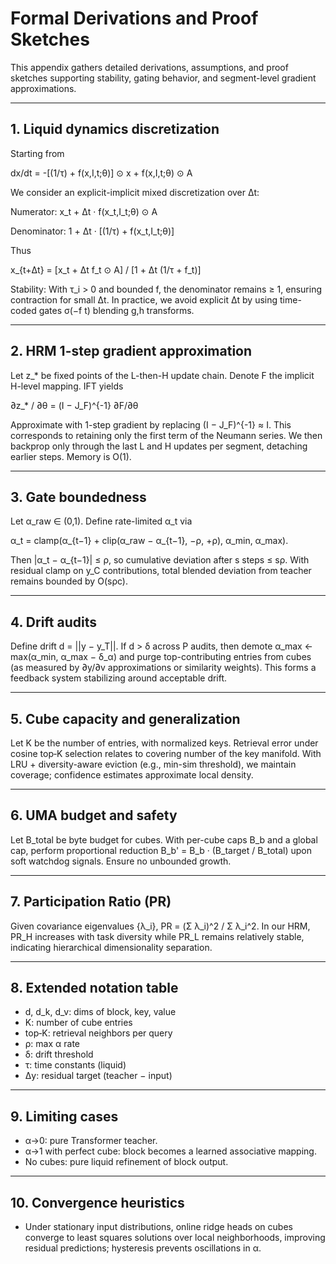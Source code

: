 # Formal Derivations and Proof Sketches

This appendix gathers detailed derivations, assumptions, and proof sketches supporting stability, gating behavior, and segment-level gradient approximations.

---

## 1. Liquid dynamics discretization

Starting from

dx/dt = -[(1/τ) + f(x,I,t;θ)] ⊙ x + f(x,I,t;θ) ⊙ A

We consider an explicit-implicit mixed discretization over Δt:

Numerator: x_t + Δt · f(x_t,I_t;θ) ⊙ A

Denominator: 1 + Δt · [(1/τ) + f(x_t,I_t;θ)]

Thus

x_{t+Δt} = [x_t + Δt f_t ⊙ A] / [1 + Δt (1/τ + f_t)]

Stability: With τ_i > 0 and bounded f, the denominator remains ≥ 1, ensuring contraction for small Δt. In practice, we avoid explicit Δt by using time-coded gates σ(−f t) blending g,h transforms.

---

## 2. HRM 1-step gradient approximation

Let z_* be fixed points of the L-then-H update chain. Denote F the implicit H-level mapping. IFT yields

∂z_* / ∂θ = (I − J_F)^{-1} ∂F/∂θ

Approximate with 1-step gradient by replacing (I − J_F)^{-1} ≈ I. This corresponds to retaining only the first term of the Neumann series. We then backprop only through the last L and H updates per segment, detaching earlier steps. Memory is O(1).

---

## 3. Gate boundedness

Let α_raw ∈ (0,1). Define rate-limited α_t via

α_t = clamp(α_{t−1} + clip(α_raw − α_{t−1}, −ρ, +ρ), α_min, α_max).

Then |α_t − α_{t−1}| ≤ ρ, so cumulative deviation after s steps ≤ sρ. With residual clamp on y_C contributions, total blended deviation from teacher remains bounded by O(sρc).

---

## 4. Drift audits

Define drift d = ||y − y_T||. If d > δ across P audits, then demote α_max ← max(α_min, α_max − δ_α) and purge top-contributing entries from cubes (as measured by ∂y/∂v approximations or similarity weights). This forms a feedback system stabilizing around acceptable drift.

---

## 5. Cube capacity and generalization

Let K be the number of entries, with normalized keys. Retrieval error under cosine top‑K selection relates to covering number of the key manifold. With LRU + diversity-aware eviction (e.g., min-sim threshold), we maintain coverage; confidence estimates approximate local density.

---

## 6. UMA budget and safety

Let B_total be byte budget for cubes. With per-cube caps B_b and a global cap, perform proportional reduction B_b' = B_b · (B_target / B_total) upon soft watchdog signals. Ensure no unbounded growth.

---

## 7. Participation Ratio (PR)

Given covariance eigenvalues {λ_i}, PR = (Σ λ_i)^2 / Σ λ_i^2. In our HRM, PR_H increases with task diversity while PR_L remains relatively stable, indicating hierarchical dimensionality separation.

---

## 8. Extended notation table

- d, d_k, d_v: dims of block, key, value
- K: number of cube entries
- top‑K: retrieval neighbors per query
- ρ: max α rate
- δ: drift threshold
- τ: time constants (liquid)
- Δy: residual target (teacher − input)

---

## 9. Limiting cases

- α→0: pure Transformer teacher.
- α→1 with perfect cube: block becomes a learned associative mapping.
- No cubes: pure liquid refinement of block output.

---

## 10. Convergence heuristics

- Under stationary input distributions, online ridge heads on cubes converge to least squares solutions over local neighborhoods, improving residual predictions; hysteresis prevents oscillations in α.

